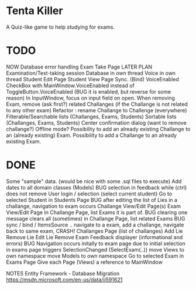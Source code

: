 ﻿# Tenta Killer
A Quiz-like game to help studying for exams.

# TODO
NOW
  Database error handling
  Exam Take Page
LATER
PLAN
  Examination/Test-taking session
  Database in own thread
  Voice in own thread
  Student Edit Page
  Student View Page
  Sync. (Bind) VoiceEnabled CheckBox with MainWindow.VoiceEnabled instead of ToggleButton.VoiceEnabled (BUG it is enabled, but reverse for some reason)
  In InputWindow, focus on input field on open.
  When removing Exam, remove (ask first?) related Challanges (if the Challange is not related to any other exam)
  Refactor : rename Challange to Challenge (everywhere)
  Filterable/Searchable lists (Challanges, Exams, Students)
  Sortable lists (Challanges, Exams, Students)
  Center confirmation dialog (want to remove challange?)
  Offline mode?
  Possibility to add an already existing Challange to an (already existing) Exam.
  Possibility to add a Challange to an already existing Exam.

# DONE
Some "sample" data. (would be nice with some .sql files to execute)
Add dates to all domain classes (Models)
BUG selection in feedback while (ctrl) does not remove
User login / selection (select current student)
Go to selected Student in Students Page
BUG after editing the list of Lies in a challange, navigation to exam occurs
Challange View/Edit Page(s)
Exam View/Edit Page
In Challange Page, list Exams it is part of.
BUG clearing one message clears all (sometimes)
in Challange Page, list related Exams
BUG sync / bind / ItemsSource ..
  navigate to a exam, add a challange, navigate back to same exam, CRASH!
Challanges Page (list of challanges)
Add Lie
Remove Lie
Edit Lie
Remove Exam
Feedback displayer (informational and errors)
BUG Navigation occurs initally to exam page due to initial selection in exams page triggers SelectionChanged (SelectExam(..))
move Views to own namespace
move Models to own namespace
Go to selected Exam in Exams Page
Give each Page (Views) a reference to MainWindow


NOTES
  Entity Framework - Database Migration
  https://msdn.microsoft.com/en-us/data/jj591621